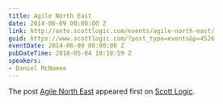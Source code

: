 ```yaml
---
title: Agile North East
date: 2014-06-09 00:00:00 Z
link: http://ante.scottlogic.com/events/agile-north-east/
guid: https://www.scottlogic.com/?post_type=events&p=4526
eventDate: 2014-06-09 00:00:00 Z
pubDateTime: 2018-05-04 10:18:59 Z
speakers:
- Daniel McNamee
---
```


<p>The post <a rel="nofollow" href="http://ante.scottlogic.com/events/agile-north-east/">Agile North East</a> appeared first on <a rel="nofollow" href="http://ante.scottlogic.com">Scott Logic</a>.</p>